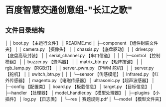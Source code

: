 # 百度智慧交通创意组-"长江之歌"

## 文件目录结构

│
│  boot.py    【主运行文件】
│  README.md
│
├─component   【组件封装文件夹】
│  │  camera.py         【摄像头】
│  │  chassis.py        【底盘驱动】
│  │  driver.py         【底盘高级封装】
│  │  serial_channel.py 【串口信道】
│  │
│  ├─control  【控制模组】
│  │      buzzer.py     【蜂鸣器】
│  │      matrix_btn.py 【矩阵按键】
│  │      rgb_lamp.py   【RGB灯】
│  │      server_pwm.py 【PWM 舵机】
│  │      server.py     【舵机】
│  │      switch_btn.py
│  │
│  └─sensor   【传感模组】
│          Infrared.py  【红外传感器】
│          magento.py   【电磁传感器】
│          ultrasonic.py【超声波感器】
│
├─config 【配置类】
│      board.py  【板载信息】
│      target.py 【目标信息】
│
├─handler 【处理器】
│      model_handler.py 【模型处理器】
│
├─plugins 【小插件】
│      log.py 【日志类】
│
└─res
    │  赛题规则.pdf
    │
    └─model 【模型文件夹】
